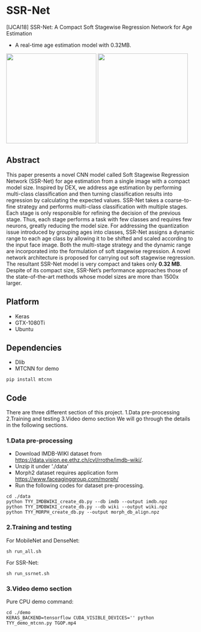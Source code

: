 # SSR-Net
[IJCAI18] SSR-Net: A Compact Soft Stagewise Regression Network for Age Estimation
+ A real-time age estimation model with 0.32MB.

<img src="https://github.com/shamangary/SSR-Net/blob/master/demo/TGOP_tvbs.png" height="240"/> <img src="https://github.com/shamangary/SSR-Net/blob/master/demo/the_flash_cast.png" height="240"/>

## Abstract
This paper presents a novel CNN model called Soft Stagewise Regression Network (SSR-Net) for age estimation from a single image with a compact model size. Inspired by DEX, we address age estimation by performing multi-class classification and then turning classification results into regression by calculating the expected values. SSR-Net takes a coarse-to-fine strategy and performs multi-class classification with multiple stages. Each stage is only responsible for refining the decision of the previous stage. Thus, each stage performs a task with few classes and requires few neurons, greatly reducing the model size. For addressing the quantization issue introduced by grouping ages into classes, SSR-Net assigns a dynamic range to each age class by allowing it to be shifted and scaled according to the input face image. Both the multi-stage strategy and the dynamic range are incorporated into the formulation of soft stagewise regression. A novel network architecture is proposed for carrying out soft stagewise regression. The resultant SSR-Net model is very compact and takes only **0.32 MB**. Despite of its compact size, SSR-Net’s performance approaches those of the state-of-the-art methods whose model sizes are more than 1500x larger.

## Platform
+ Keras
+ GTX-1080Ti
+ Ubuntu

## Dependencies
+ Dlib
+ MTCNN for demo
```
pip install mtcnn
```
## Code

There are three different section of this project.
1.Data pre-processing
2.Training and testing
3.Video demo section
We will go through the details in the following sections.

### 1.Data pre-processing
+ Download IMDB-WIKI dataset from https://data.vision.ee.ethz.ch/cvl/rrothe/imdb-wiki/.
+ Unzip it under './data'
+ Morph2 dataset requires application form https://www.faceaginggroup.com/morph/
+ Run the following codes for dataset pre-processing.
```
cd ./data
python TYY_IMDBWIKI_create_db.py --db imdb --output imdb.npz
python TYY_IMDBWIKI_create_db.py --db wiki --output wiki.npz
python TYY_MORPH_create_db.py --output morph_db_align.npz
```
### 2.Training and testing
For MobileNet and DenseNet:
```
sh run_all.sh
```
For SSR-Net:
```
sh run_ssrnet.sh
```
### 3.Video demo section
Pure CPU demo command:
```
cd ./demo
KERAS_BACKEND=tensorflow CUDA_VISIBLE_DEVICES='' python TYY_demo_mtcnn.py TGOP.mp4
```
